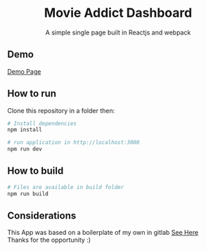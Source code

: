 
<h1 align="center">Movie Addict Dashboard</h1>

<p align="center">A simple single page built in Reactjs and webpack</p>

## Demo

<a href="https://bitstarz.netlify.app/#/" target="_blank">Demo Page</a>

## How to run
Clone this repository in a folder then:

``` bash
# Install dependencies
npm install

# run application in http://localhost:3000
npm run dev
```

## How to build

``` bash
# Files are available in build folder
npm run build
```

## Considerations
This App was based on a boilerplate of my own in gitlab <a href="https://gitlab.com/vitoramorim/react-boilerplate">See Here</a> <br/>
Thanks for the opportunity :)

